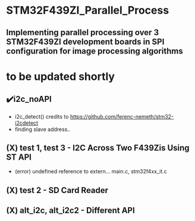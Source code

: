 # STM32F439ZI_Parallel_Process
## Implementing parallel processing over 3 STM32F439ZI development boards in SPI configuration for image processing algorithms

# to be updated shortly

## :heavy_check_mark:i2c_noAPI
- i2c_detect() credits to https://github.com/ferenc-nemeth/stm32-i2cdetect
- finding slave address..

## (X) test 1, test 3 - I2C Across Two F439Zis Using ST API
- (error) undefined reference to extern... main.c, stm32f4xx_it.c

## (X) test 2 - SD Card Reader

## (X) alt_i2c, alt_i2c2 - Different API
